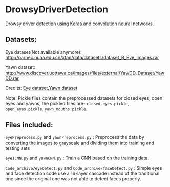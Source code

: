 # DrowsyDriverDetection
Drowsy driver detection using Keras and convolution neural networks.

## Datasets:

Eye dataset(Not available anymore): http://parnec.nuaa.edu.cn/xtan/data/datasets/dataset_B_Eye_Images.rar

Yawn dataset: http://www.discover.uottawa.ca/images/files/external/YawDD_Dataset/YawDD.rar

Credits: [Eye dataset](http://parnec.nuaa.edu.cn/xtan/data/ClosedEyeDatabases.html),[Yawn dataset](http://www.eecs.uottawa.ca/~shervin/yawning)

Note: 
Pickle files contain the preprocessed datasets for closed eyes, open eyes and yawns,
the pickled files are- `closed_eyes.pickle`, `open_eyes.pickle`, `yawn_mouths.pickle`.


## Files included:

`eyePreprocess.py` and `yawnPreprocess.py` : Preprocess the data by converting the images to grayscale and dividing them into training and testing sets

`eyesCNN.py` and `yawnCNN.py` : Train a CNN based on the training data.

`Code_archive/eyeDetect.py` and `Code_archive/faceDetect.py` : Simple eyes and face detection code use a 16-layer cascade instead of the traditional one since the original one was not able to detect faces properly.
